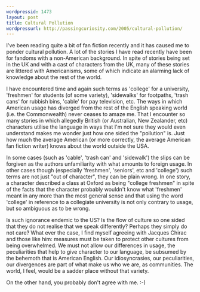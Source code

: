 ```yaml
---
wordpressid: 1473
layout: post
title: Cultural Pollution
wordpressurl: http://passingcuriosity.com/2005/cultural-pollution/
---
```

I've been reading quite a bit of fan fiction recently and it has caused me to ponder cultural pollution. A lot of the stories I have read recently have been for fandoms with a non-American background. In spite of stories being set in the UK and with a cast of characters from the UK, many of these stories are littered with Americanisms, some of which indicate an alarming lack of knowledge about the rest of the world.

I have encountered time and again such terms as 'college' for a university, 'freshmen' for students (of some variety), 'sidewalks' for footpaths, 'trash cans' for rubbish bins, 'cable' for pay television, etc. The ways in which American usage has diverged from the rest of the English speaking world (i.e. the Commonwealth) never ceases to amaze me. That I encounter so many stories in which allegedly British (or Australian, New Zealander, etc) characters utilise the language in ways that I'm not sure they would even understand makes me wonder just how one sided the "pollution" is. Just how much the average American (or more correctly, the average American fan fiction writer) knows about the world outside the USA.

In some cases (such as 'cable', 'trash can' and 'sidewalk') the slips can be forgiven as the authors unfamiliarity with what amounts to foreign usage. In other cases though (especially 'freshmen', 'seniors', etc and 'college') such terms are not just "out of character", they can be plain wrong. In one story, a character described a class at Oxford as being "college freshmen" in spite of the facts that the character probably wouldn't know what 'freshmen' meant in any more than the most general sense and that using the word 'college' in reference to a collegiate university is not only contrary to usage, but so ambiguous as to be wrong.

Is such ignorance endemic to the US? Is the flow of culture so one sided that they do not realise that we speak differently? Perhaps they simply do not care? What ever the case, I find myself agreeing with Jacques Chirac and those like him: measures must be taken to protect other cultures from being overwhelmed. We must not allow our differences in usage, the peculiarities that help to give character to our language, be subsumed by the behemoth that is American English. Our idiosyncrasies, our peculiarities, our divergences are part of what make us who we are, as communities. The world, I feel, would be a sadder place without that variety.

On the other hand, you probably don't agree with me.
:-)
